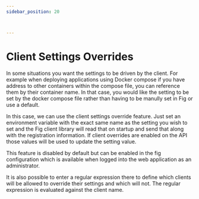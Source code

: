 ```yaml
---
sidebar_position: 20



---
```


# Client Settings Overrides

In some situations you want the settings to be driven by the client. For example when deploying applications using Docker compose if you have address to other containers within the compose file, you can reference them by their container name. In that case, you would like the setting to be set by the docker compose file rather than having to be manully set in Fig or use a default.

In this case, we can use the client settings override feature. Just set an environment variable with the exact same name as the setting you wish to set and the Fig client library will read that on startup and send that along with the registration information. If client overrides are enabled on the API those values will be used to update the setting value.

This feature is disabled by default but can be enabled in the fig configuration which is available when logged into the web application as an administrator.

It is also possible to enter a regular expression there to define which clients will be allowed to override their settings and which will not. The regular expression is evaluated against the client name.